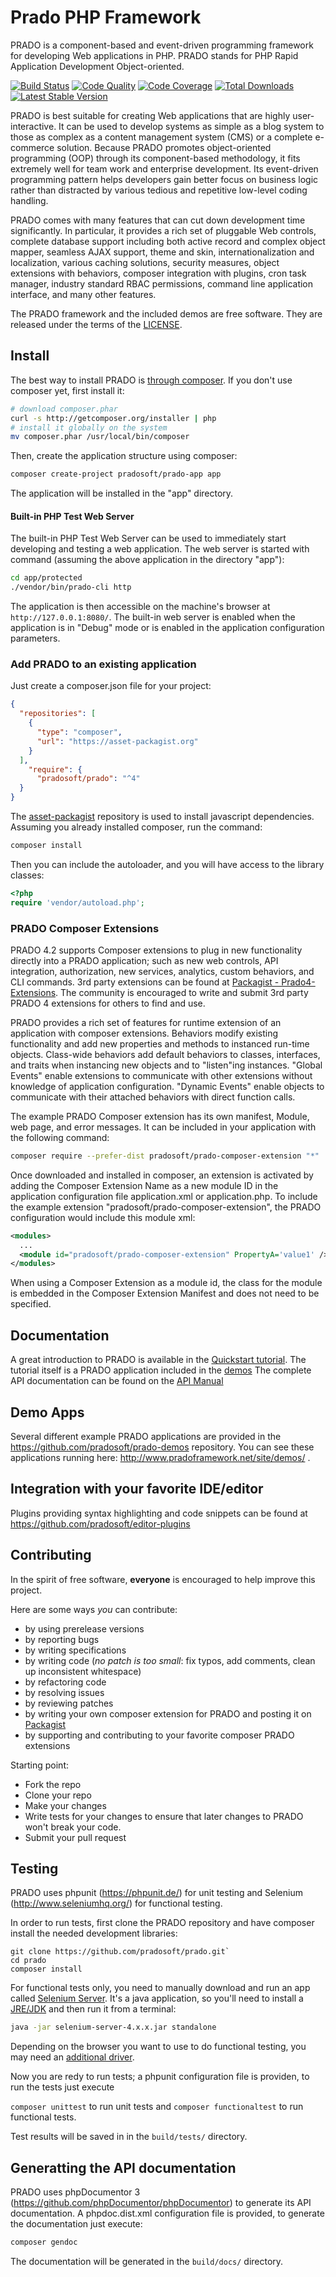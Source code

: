 # Prado PHP Framework

PRADO is a component-based and event-driven programming framework for developing Web applications in PHP.
PRADO stands for PHP Rapid Application Development Object-oriented.

[![Build Status](https://github.com/pradosoft/prado/actions/workflows/prado.yml/badge.svg)](https://github.com/pradosoft/prado/actions/workflows/prado.yml)
[![Code Quality](https://scrutinizer-ci.com/g/pradosoft/prado/badges/quality-score.png?b=master)](https://scrutinizer-ci.com/g/pradosoft/prado)
[![Code Coverage](https://scrutinizer-ci.com/g/pradosoft/prado/badges/coverage.png?b=master)](https://scrutinizer-ci.com/g/pradosoft/prado/?branch=master)
[![Total Downloads](https://poser.pugx.org/pradosoft/prado/downloads.png)](https://packagist.org/packages/pradosoft/prado)
[![Latest Stable Version](https://poser.pugx.org/pradosoft/prado/v/stable.png)](https://packagist.org/packages/pradosoft/prado)

PRADO is best suitable for creating Web applications that are highly user-interactive. It can be used to develop systems as simple as a blog system to those as complex as a content management system (CMS) or a complete e-commerce solution. Because PRADO promotes object-oriented programming (OOP) through its component-based methodology, it fits extremely well for team work and enterprise development. Its event-driven programming pattern helps developers gain better focus on business logic rather than distracted by various tedious and repetitive low-level coding handling.

PRADO comes with many features that can cut down development time significantly. In particular, it provides a rich set of pluggable Web controls, complete database support including both active record and complex object mapper, seamless AJAX support, theme and skin, internationalization and localization, various caching solutions, security measures, object extensions with behaviors, composer integration with plugins, cron task manager, industry standard RBAC permissions, command line application interface, and many other features.

The PRADO framework and the included demos are free software. They are released under the terms of the [LICENSE](https://github.com/pradosoft/prado/blob/master/LICENSE).

## Install

The best way to install PRADO is [through composer](http://getcomposer.org).
If you don't use composer yet, first install it:
```sh
# download composer.phar
curl -s http://getcomposer.org/installer | php
# install it globally on the system
mv composer.phar /usr/local/bin/composer
```

Then, create the application structure using composer:
```sh
composer create-project pradosoft/prado-app app
```

The application will be installed in the "app" directory.

#### Built-in PHP Test Web Server

The built-in PHP Test Web Server can be used to immediately start developing and testing a web application.
The web server is started with command (assuming the above application in the directory "app"):
```sh
cd app/protected
./vendor/bin/prado-cli http
```

The application is then accessible on the machine's browser at `http://127.0.0.1:8080/`.  The built-in web server is enabled when the application is in "Debug" mode or is enabled in the application configuration parameters.

### Add PRADO to an existing application

Just create a composer.json file for your project:
```JSON
{
  "repositories": [
    {
      "type": "composer",
      "url": "https://asset-packagist.org"
    }
  ],
    "require": {
      "pradosoft/prado": "^4"
  }
}
```

The [asset-packagist](https://asset-packagist.org) repository is used to install javascript dependencies.
Assuming you already installed composer, run the command:
```sh
composer install
```

Then you can include the autoloader, and you will have access to the library classes:
```php
<?php
require 'vendor/autoload.php';
```

### PRADO Composer Extensions

PRADO 4.2 supports Composer extensions to plug in new functionality directly into a PRADO application; such as new web controls, API integration, authorization, new services, analytics, custom behaviors, and CLI commands.  3rd party extensions can be found at [Packagist - Prado4-Extensions](https://packagist.org/?query=prado4&type=prado4-extension).  The community is encouraged to write and submit 3rd party PRADO 4 extensions for others to find and use.

PRADO provides a rich set of features for runtime extension of an application with composer extensions.  Behaviors modify existing functionality and add new properties and methods to instanced run-time objects.  Class-wide behaviors add default behaviors to classes, interfaces, and traits when instancing new objects and to "listen"ing instances.  "Global Events" enable extensions to communicate with other extensions without knowledge of application configuration.  "Dynamic Events" enable objects to communicate with their attached behaviors with direct function calls.

The example PRADO Composer extension has its own manifest, Module, web page, and error messages.  It can be included in your application with the following command:
```sh
composer require --prefer-dist pradosoft/prado-composer-extension "*"
```

Once downloaded and installed in composer, an extension is activated by adding the Composer Extension Name as a new module ID in the application configuration file application.xml or application.php. To include the example extension "pradosoft/prado-composer-extension", the PRADO configuration would include this module xml:
```xml
<modules>
  ...
  <module id="pradosoft/prado-composer-extension" PropertyA='value1' />
</modules>
```

When using a Composer Extension as a module id, the class for the module is embedded in the Composer Extension Manifest and does not need to be specified.

## Documentation

A great introduction to PRADO is available in the [Quickstart tutorial](http://www.pradoframework.net/demos/quickstart/).
The tutorial itself is a PRADO application included in the [demos](https://github.com/pradosoft/prado-demos)
The complete API documentation can be found on the [API Manual](http://pradosoft.github.io/docs/manual/)

## Demo Apps

Several different example PRADO applications are provided in the https://github.com/pradosoft/prado-demos repository.
You can see these applications running here: http://www.pradoframework.net/site/demos/ .

## Integration with your favorite IDE/editor

Plugins providing syntax highlighting and code snippets can be found at https://github.com/pradosoft/editor-plugins

## Contributing

In the spirit of free software, **everyone** is encouraged to help improve this project.

Here are some ways *you* can contribute:

* by using prerelease versions
* by reporting bugs
* by writing specifications
* by writing code (*no patch is too small*: fix typos, add comments, clean up inconsistent whitespace)
* by refactoring code
* by resolving issues
* by reviewing patches
* by writing your own composer extension for PRADO and posting it on [Packagist](https://packagist.org/)
* by supporting and contributing to your favorite composer PRADO extensions

Starting point:

* Fork the repo
* Clone your repo
* Make your changes
* Write tests for your changes to ensure that later changes to PRADO won't break your code.
* Submit your pull request

## Testing

PRADO uses phpunit (https://phpunit.de/) for unit testing and Selenium (http://www.seleniumhq.org/) for functional testing.

In order to run tests, first clone the PRADO repository and have composer install the needed development libraries:
```
git clone https://github.com/pradosoft/prado.git`
cd prado
composer install
```

For functional tests only, you need to manually download and run an app called [Selenium Server](https://www.selenium.dev/downloads/).
It's a java application, so you'll need to install a [JRE/JDK](https://java.com/) and then run it from a terminal:
```sh
java -jar selenium-server-4.x.x.jar standalone
```

Depending on the browser you want to use to do functional testing, you may need an [additional driver](https://www.selenium.dev/documentation/en/webdriver/driver_requirements/).


Now you are redy to run tests; a phpunit configuration file is providen, to run the tests just execute

```composer unittest``` to run unit tests and
```composer functionaltest``` to run functional tests.

Test results will be saved in in the `build/tests/` directory.

## Generatting the API documentation

PRADO uses phpDocumentor 3 (https://github.com/phpDocumentor/phpDocumentor) to generate its API documentation.
A phpdoc.dist.xml configuration file is provided, to generate the documentation just execute:
```sh
composer gendoc
```

The documentation will be generated in the `build/docs/` directory.